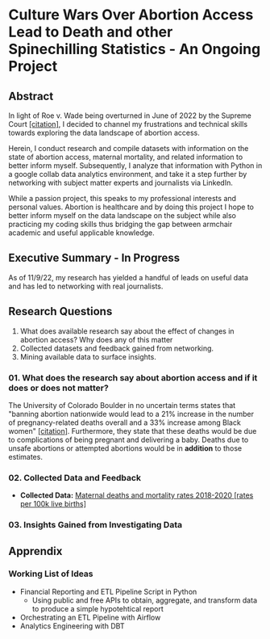 # Culture Wars Over Abortion Access Lead to Death and other Spinechilling Statistics - An Ongoing Project

## Abstract
In light of Roe v. Wade  being overturned in June of 2022 by the Supreme Court [[citation]](https://www.npr.org/2022/06/24/1102305878/supreme-court-abortion-roe-v-wade-decision-overturn), I decided to channel my frustrations and technical skills towards exploring the data landscape of abortion access.

Herein, I conduct research and compile datasets with information on the state of abortion access, maternal mortality, and related information to better inform myself. Subsequently, I analyze that information with Python in a google collab data analytics environment, and take it a step further by networking with subject matter experts and journalists via LinkedIn. 

While a passion project, this speaks to my professional interests and personal values. Abortion is healthcare and by doing this project I hope to better inform myself on the data landscape on the subject while also practicing my coding skills thus bridging the gap between armchair academic and useful applicable knowledge.

## Executive Summary - In Progress
As of 11/9/22, my research has yielded a handful of leads on useful data and has led to networking with real journalists.

## Research Questions
01. What does available research say about the effect of changes in abortion access? Why does any of this matter
02. Collected datasets and feedback gained from networking.
03. Mining available data to surface insights.


### 01. What does the research say about abortion access and if it does or does not matter?
The University of Colorado Boulder in no uncertain terms states that "banning abortion nationwide would lead to a 21% increase in the number of pregnancy-related deaths overall and a 33% increase among Black women" [[citation]](https://www.colorado.edu/today/2021/09/08/study-banning-abortion-would-boost-maternal-mortality-double-digits). Furthermore, they state that these deaths would be due to complications of being pregnant and delivering a baby. Deaths due to unsafe abortions or attempted abortions would be in **addition** to those estimates.

### 02. Collected Data and Feedback
- **Collected Data:** [Maternal deaths and mortality rates 2018-2020 [rates per 100k live births]](https://github.com/TuckerRasbury/00_MaternalMortalityandAbortionRelatedStatistics/blob/e83ebfd619306c5c9981265e4f624780afb0bb35/data/VitalStatistics_raw_data.xlsx)

### 03. Insights Gained from Investigating Data


## Apprendix

### Working List of Ideas
- Financial Reporting and ETL Pipeline Script in Python
  - Using public and free APIs to obtain, aggregate, and transform data to produce a simple hypotehtical report
- Orchestrating an ETL Pipeline with Airflow
- Analytics Engineering with DBT
